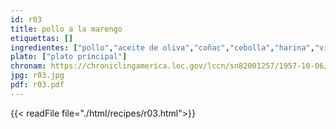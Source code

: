 ```yaml
---
id: r03
title: pollo a la marengo
etiquettas: []
ingredientes: ["pollo","aceite de oliva","coñac","cebolla","harina","vino blanco","bouillón de pollo","puré de tomates","perejil","tomillo seco","laurel","hongo","pan"]
plato: ["plato principal"]
chronam: https://chroniclingamerica.loc.gov/lccn/sn82001257/1957-10-06/ed-1/seq-5/
jpg: r03.jpg
pdf: r03.pdf
---
```


{{< readFile file="./html/recipes/r03.html">}}